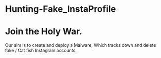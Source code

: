 # Hunting-Fake_InstaProfile

# Join the Holy War.

Our aim is to create and deploy a Malware, Which tracks down and delete fake / Cat fish Instagram accounts.


